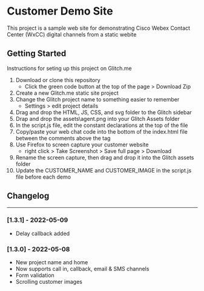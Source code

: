 # Customer Demo Site

This project is a sample web site for demonstrating Cisco Webex Contact Center (WxCC) digital channels from a static webite

## Getting Started

Instructions for seting up this project on Glitch.me

1. Download or clone this repository
   - Click the green code button at the top of the page > Download Zip
2. Create a new Glitch.me static site project
3. Change the Glitch project name to something easier to remember
   - Settings > edit project details
4. Drag and drop the HTML, JS, CSS, and svg folder to the Glitch sidebar
5. Drap and drop the assets\agent.png into your Glitch Assets folder
6. In the script.js file, edit the constant declarations at the top of the file
7. Copy/paste your web chat code into the bottom of the index.html file between the comments above the </body> tag
8. Use Firefox to screen capture your customer website
   - right click > Take Screenshot > Save full page > Download
9. Rename the screen capture, then drag and drop it into the Glitch assets folder
10. Update the CUSTOMER_NAME and CUSTOMER_IMAGE in the script.js file before each demo

## Changelog

---

### [1.3.1] - 2022-05-09

- Delay callback added

### [1.3.0] - 2022-05-08

- New project name and home
- Now supports call in, callback, email & SMS channels
- Form validation
- Scrolling customer images
